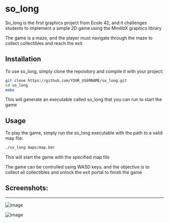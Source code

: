 
# so_long

So_long is the first graphics project from Ecole 42, and it challenges students to implement a simple 2D game using the MinilibX graphics library

The game is a maze, and the player must navigate through the maze to collect collectibles and reach the exit


## Installation

To use so_long, simply clone the repository and compile it with your project:

```bash
git clone https://github.com/YOUR_USERNAME/so_long.git
cd so_long
make
```
This will generate an executable called so_long that you can run to start the game


## Usage

To play the game, simply run the so_long executable with the path to a valid map file:

```bash
./so_long maps/map.ber
```
This will start the game with the specified map file

The game can be controlled using WASD keys, and the objective is to collect all collectibles and unlock the exit portal to finish the game

## Screenshots:
---
![image](https://user-images.githubusercontent.com/77325667/226047601-6dd5dbda-0990-497f-8160-172971b60819.png)

![image](https://user-images.githubusercontent.com/77325667/226047726-65291bf0-61f2-40c8-a083-75928c323869.png)

